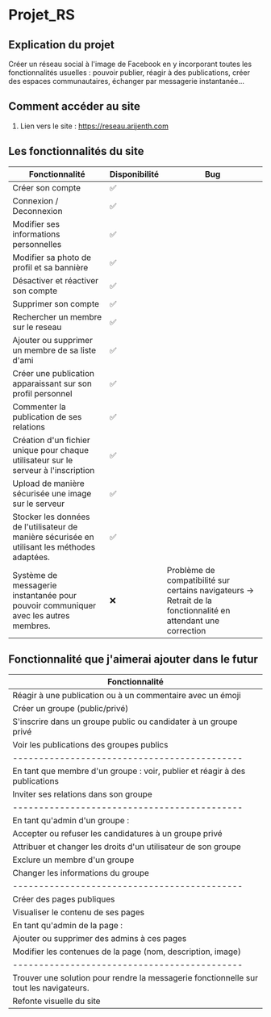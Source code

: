 
# Projet_RS

## Explication du projet

Créer un réseau social à l'image de Facebook en y incorporant toutes les
fonctionnalités usuelles : pouvoir publier, réagir à des publications, créer des espaces
communautaires, échanger par messagerie instantanée...

## Comment accéder au site

1. Lien vers le site : https://reseau.arijenth.com


## Les fonctionnalités du site

| Fonctionnalité             | Disponibilité | Bug                                   | 
| ------------------- | -- | ---------------------------------------- | 
| Créer son compte       | ✅ |  |
| Connexion / Deconnexion                                                            | ✅             | |
| Modifier ses informations personnelles                                                   | ✅             | |
| Modifier sa photo de profil et sa bannière                                                                  | ✅             | |               
| Désactiver et réactiver son compte       | ✅             | |                 
| Supprimer son compte | ✅             | |
| Rechercher un membre sur le reseau                | ✅             |  |               
| Ajouter ou supprimer un membre de sa liste d'ami               | ✅             |  |
| Créer une publication apparaissant sur son profil personnel                                                                        | ✅             | |
| Commenter la publication de ses relations                                                            | ✅             | |
| Création d'un fichier unique pour chaque utilisateur sur le serveur à l'inscription                   | ✅             | |
| Upload de manière sécurisée une image sur le serveur                                                  | ✅             | |
| Stocker les données de l'utilisateur de manière sécurisée en utilisant les méthodes adaptées.                                          | ✅             | |
| Système de messagerie instantanée pour pouvoir communiquer avec les autres membres.                                          | ❌             | Problème de compatibilité sur certains navigateurs -> Retrait de la fonctionnalité en attendant une correction|


## Fonctionnalité que j'aimerai ajouter dans le futur

| Fonctionnalité             | 
| ------------------- |
| Réagir à une publication ou à un commentaire avec un émoji       |
|  Créer un groupe (public/privé)                                                            |
|  S'inscrire dans un groupe public ou candidater à un groupe privé                                                   |
| Voir les publications des groupes publics                                                                  |
| --------------------------------------------                       |
| En tant que membre d'un groupe :  voir, publier et réagir à des publications       |
|  Inviter ses relations dans son groupe                                                            |
| --------------------------------------------                       |
| En tant qu'admin d'un groupe :                                                                  |
| Accepter ou refuser les candidatures à un groupe privé       |
|  Attribuer et changer les droits d'un utilisateur de son groupe                                                            |
|  Exclure un membre d'un groupe                                                   |
|  Changer les informations du groupe                                                                 |
| --------------------------------------------                       |
| Créer des pages publiques       |
|  Visualiser le contenu de ses pages                                                            |
|  En tant qu'admin de la page :                                                   |
|  Ajouter ou supprimer des admins à ces pages                                                                 |
|  Modifier les contenues de la page (nom, description, image)                                                               |
| --------------------------------------------                       |
|  Trouver une solution pour rendre la messagerie fonctionnelle sur tout les navigateurs.                                                              |
|  Refonte visuelle du site                                                               |

